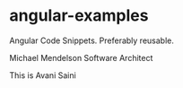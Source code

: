 angular-examples
================

Angular Code Snippets.  Preferably reusable.

Michael Mendelson
Software Architect

This is Avani Saini

